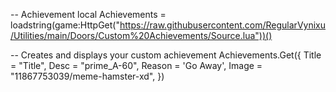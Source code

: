 -- Achievement
local Achievements = loadstring(game:HttpGet("https://raw.githubusercontent.com/RegularVynixu/Utilities/main/Doors/Custom%20Achievements/Source.lua"))()

-- Creates and displays your custom achievement
Achievements.Get({
    Title = "Title",
    Desc = "prime_A-60",
    Reason = 'Go Away',
    Image = "11867753039/meme-hamster-xd",
})
